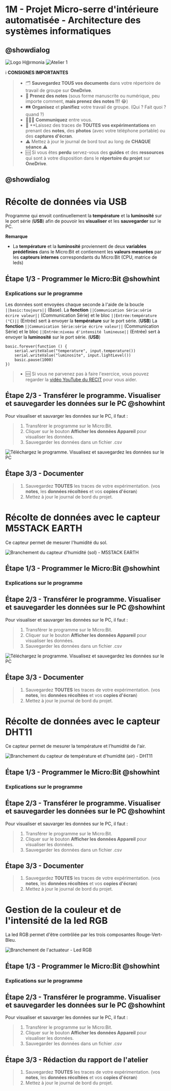 # 1M - Projet Micro-serre d'intérieure automatisée - Architecture des systèmes informatiques

## @showdialog

![Logo H@rmonia](https://github.com/ph3n4t3s/1m1-archsys/blob/master/img/Harmonia_v4.jpg?raw=true)
![Atelier 1](https://github.com/ph3n4t3s/1m1-archsys/blob/master/img/Diapositive24.jpeg?raw=true)

ℹ️ **CONSIGNES IMPORTANTES**
> - 🗂️ **Sauvegardez TOUS vos documents**  dans votre répertoire de travail de groupe sur **OneDrive**.
> - 📝 **Prenez des notes** (sous forme manuscrite ou numérique, peu importe comment, **mais prenez des notes !!!** 😂)
> - 🛤️ **Organisez** et  **planifiez** votre travail de groupe. (Qui ? Fait quoi ? quand ?) 
> - 🧑‍🧑‍🧒 **Communiquez** entre vous.
> - 🧭 **Laissez des traces de **TOUTES vos expérimentations** en prenant des **notes**, des **photos** (avec votre téléphone portable) ou des **captures d'écran**.
> - ⚠️ Mettez à jour le journal de bord tout au long de **CHAQUE séance**.⚠️
> - 🆘 Si vous êtes **perdu** servez-vous des **guides** et des **ressources** qui sont à votre disposition dans le **répertoire du projet** sur **OneDrive**.

## @showdialog

# Récolte de données via USB
Programme qui envoit continuellement la **température** et la **luminosité** sur le port série (**USB**) afin de pouvoir les **visualiser** et les **sauvegarder** sur le PC.

**Remarque**
- La **température** et la **luminosité** proviennent de deux **variables prédéfinies** dans le Micro:Bit et contiennent les **valeurs mesurées** par les **capteurs internes** correspondants du Micro:Bit (CPU, matrice de leds)

## Étape 1/3 - Programmer le Micro:Bit @showhint
### Explications sur le programme
Les données sont envoyées chaque seconde à l'aide de la boucle ``||basic:toujours||`` (Base).
La **fonction** ``||Communication Série:série écrire valeur||`` (Communication Série) et le bloc ``||Entrée:température (°C)||`` (Entrée) sert à envoyer la **température** sur le port série. (**USB**) 
La **fonction** ``||Communication Série:série écrire valeur||`` (Communication Série) et le bloc ``||Entrée:niveau d'intensité lumineuse||`` (Entrée) sert à envoyer la **luminosité** sur le port série. (**USB**)

```blocks
basic.forever(function () {
    serial.writeValue("temperature", input.temperature())
    serial.writeValue("luminosite", input.lightLevel())
    basic.pause(1000)
})
```

> - 🆘 Si vous ne parvenez pas à faire l'exercice, vous pouvez regarder la [vidéo YouTube du RECIT](https://youtu.be/imzGdgKm4W0?si=EPmg_eWGlHzvkHMw) pour vous aider.

## Étape 2/3 - Transférer le programme. Visualiser et sauvegarder les données sur le PC @showhint
Pour visualiser et sauvarger les données sur le PC, il faut :
> 1. Transférer le programme sur le Micro:Bit.
> 2. Cliquer sur le bouton **Afficher les données Appareil** pour visualiser les données.
> 3. Sauvegarder les données dans un fichier .csv 

![Téléchargez le programme. Visualisez et sauvegardez les données sur le PC](https://github.com/ph3n4t3s/1m1-archsys/blob/master/img/Record1.gif?raw=true) 

## Étape 3/3 - Documenter
> 1. Sauvegardez **TOUTES** les traces de votre expérimentation. (vos **notes**, les **données récoltées** et vos **copies d'écran**)
> 2. Mettez à jour le journal de bord du projet.

# Récolte de données avec le capteur M5STACK EARTH
Ce capteur permet de mesurer l'humidité du sol.

![Branchement du capteur d'humidité (sol) - M5STACK EARTH](https://github.com/ph3n4t3s/1m1-archsys/blob/master/img/Diapositive29.jpeg?raw=true)

## Étape 1/3 - Programmer le Micro:Bit @showhint
### Explications sur le programme

## Étape 2/3 - Transférer le programme. Visualiser et sauvegarder les données sur le PC @showhint
Pour visualiser et sauvarger les données sur le PC, il faut :
> 1. Transférer le programme sur le Micro:Bit.
> 2. Cliquer sur le bouton **Afficher les données Appareil** pour visualiser les données.
> 3. Sauvegarder les données dans un fichier .csv 

![Téléchargez le programme. Visualisez et sauvegardez les données sur le PC](https://github.com/ph3n4t3s/1m1-archsys/blob/master/img/Record2.gif?raw=true)

## Étape 3/3 - Documenter
> 1. Sauvegardez **TOUTES** les traces de votre expérimentation. (vos **notes**, les **données récoltées** et vos **copies d'écran**)
> 2. Mettez à jour le journal de bord du projet.

# Récolte de données avec le capteur DHT11
Ce capteur permet de mesurer la température et l'humidité de l'air.

![Branchement du capteur de température et d'humidité (air) - DHT11](https://github.com/ph3n4t3s/1m1-archsys/blob/master/img/Diapositive30.jpeg?raw=true)

## Étape 1/3 - Programmer le Micro:Bit @showhint
### Explications sur le programme

## Étape 2/3 - Transférer le programme. Visualiser et sauvegarder les données sur le PC @showhint
Pour visualiser et sauvarger les données sur le PC, il faut :
> 1. Transférer le programme sur le Micro:Bit.
> 2. Cliquer sur le bouton **Afficher les données Appareil** pour visualiser les données.
> 3. Sauvegarder les données dans un fichier .csv 

## Étape 3/3 - Documenter
> 1. Sauvegardez **TOUTES** les traces de votre expérimentation. (vos **notes**, les **données récoltées** et vos **copies d'écran**)
> 2. Mettez à jour le journal de bord du projet.

# Gestion de la couleur et de l'intensité de la led RGB
La led RGB permet d'être contrôlée par les trois composantes Rouge-Vert-Bleu.

![Branchement de l'actuateur - Led RGB](https://github.com/ph3n4t3s/1m1-archsys/blob/master/img/Diapositive31.jpeg?raw=true)

## Étape 1/3 - Programmer le Micro:Bit @showhint
### Explications sur le programme

## Étape 2/3 - Transférer le programme. Visualiser et sauvegarder les données sur le PC @showhint
Pour visualiser et sauvarger les données sur le PC, il faut :
> 1. Transférer le programme sur le Micro:Bit.
> 2. Cliquer sur le bouton **Afficher les données Appareil** pour visualiser les données.
> 3. Sauvegarder les données dans un fichier .csv 

## Étape 3/3 - Rédaction du rapport de l'atelier
> 1. Sauvegardez **TOUTES** les traces de votre expérimentation. (vos **notes**, les **données récoltées** et vos **copies d'écran**)
> 2. Mettez à jour le journal de bord du projet.